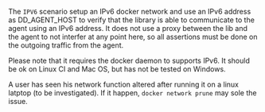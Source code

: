 The `IPV6` scenario setup an IPv6 docker network and use an IPv6 address as DD_AGENT_HOST to verify that the library is able to communicate to the agent using an IPv6 address. It does not use a proxy between the lib and the agent to not interfer at any point here, so all assertions must be done on the outgoing traffic from the agent.

Please note that it requires the docker daemon to supports IPv6. It should be ok on Linux CI and Mac OS, but has not be tested on Windows.

A user has seen his network function altered after running it on a linux latptop (to be investigated). If it happen, `docker network prune` may sole the issue.

